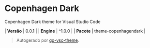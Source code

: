 # Copenhagen Dark

Copenhagen Dark theme for Visual Studio Code

| **Versão** | 0.0.1 |
| **Engine** | ^1.0.0 |
| **Pacote** | theme-copenhagendark |

> Autogerado por [go-vsc-theme](https://github.com/natalbu/go-vsc-theme).
